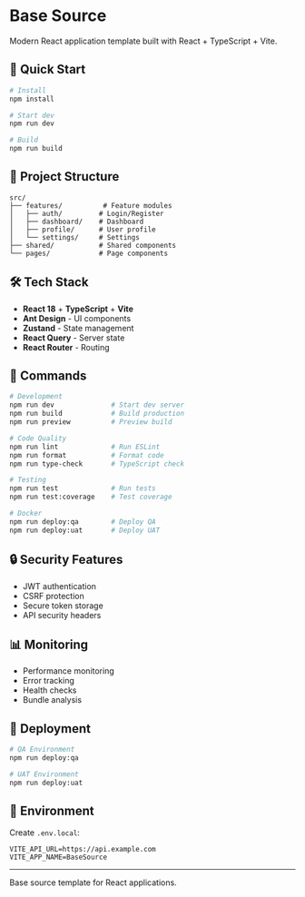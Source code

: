 # Base Source

Modern React application template built with React + TypeScript + Vite.

## 🚀 Quick Start

```bash
# Install
npm install

# Start dev
npm run dev

# Build
npm run build
```

## 📁 Project Structure

```
src/
├── features/          # Feature modules
│   ├── auth/         # Login/Register
│   ├── dashboard/    # Dashboard
│   ├── profile/      # User profile
│   └── settings/     # Settings
├── shared/           # Shared components
└── pages/            # Page components
```

## 🛠 Tech Stack

- **React 18** + **TypeScript** + **Vite**
- **Ant Design** - UI components
- **Zustand** - State management
- **React Query** - Server state
- **React Router** - Routing

## 🔧 Commands

```bash
# Development
npm run dev              # Start dev server
npm run build            # Build production
npm run preview          # Preview build

# Code Quality
npm run lint             # Run ESLint
npm run format           # Format code
npm run type-check       # TypeScript check

# Testing
npm run test             # Run tests
npm run test:coverage    # Test coverage

# Docker
npm run deploy:qa        # Deploy QA
npm run deploy:uat       # Deploy UAT
```

## 🔒 Security Features

- JWT authentication
- CSRF protection
- Secure token storage
- API security headers

## 📊 Monitoring

- Performance monitoring
- Error tracking
- Health checks
- Bundle analysis

## 🚀 Deployment

```bash
# QA Environment
npm run deploy:qa

# UAT Environment
npm run deploy:uat
```

## 📝 Environment

Create `.env.local`:

```env
VITE_API_URL=https://api.example.com
VITE_APP_NAME=BaseSource
```

---

Base source template for React applications.
